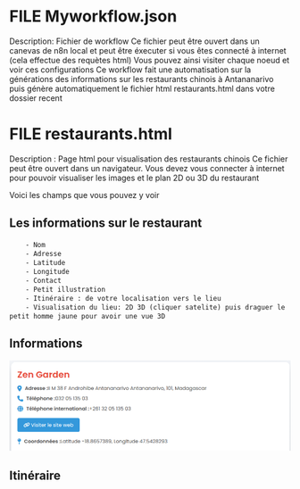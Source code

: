 # FILE Myworkflow.json

Description: Fichier de workflow 
Ce fichier peut être ouvert dans un canevas de n8n local et peut être éxecuter si vous êtes connecté à internet (cela effectue des requètes html)
Vous pouvez ainsi visiter chaque noeud et voir ces configurations
Ce workflow fait une automatisation sur la générations des informations sur les restaurants chinois à Antananarivo puis génère automatiquement le fichier html restaurants.html dans votre dossier recent



# FILE restaurants.html

Description : Page html pour visualisation des restaurants chinois 
Ce fichier peut être ouvert dans un navigateur. Vous devez vous connecter à internet pour pouvoir visualiser les images et le plan 2D ou 3D du restaurant

Voici les champs que vous pouvez y voir
## Les informations sur le restaurant
        - Nom
        - Adresse
        - Latitude
        - Longitude
        - Contact
        - Petit illustration
        - Itinéraire : de votre localisation vers le lieu
        - Visualisation du lieu: 2D 3D (cliquer satelite) puis draguer le petit homme jaune pour avoir une vue 3D 

## Informations
![Image de mon projet](./webPageImages/information.png)
## Itinéraire

